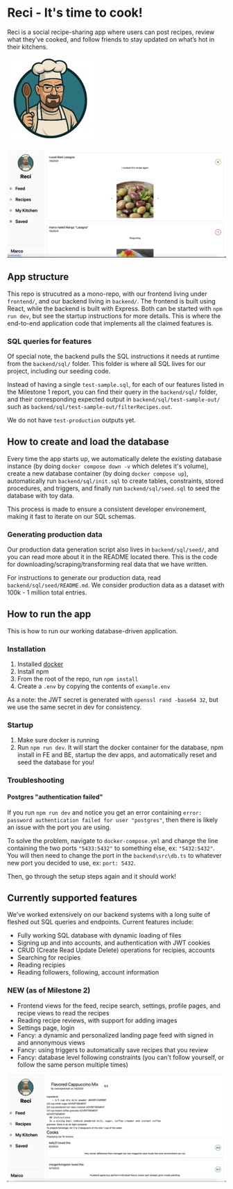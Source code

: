 # Reci - It's time to cook!

Reci is a social recipe-sharing app where users can post recipes, review what they’ve cooked, and follow friends to stay updated on what’s hot in their kitchens.

<img src="reci.png" alt="Reci Logo" width="200">

![Landing page screenshot](screenshot.png)

## App structure

This repo is strucutred as a mono-repo, with our frontend living under `frontend/`, and our backend living in `backend/`. The frontend is built using React, while the backend is built with Express. Both can be started with `npm run dev`, but see the startup instructions for more details. This is where the end-to-end application code that implements all the claimed features is.

### SQL queries for features

Of special note, the backend pulls the SQL instructions it needs at runtime from the `backend/sql/` folder. This folder is where all SQL lives for our project, including our seeding code.

Instead of having a single `test-sample.sql`, for each of our features listed in the Milestone 1 report, you can find their query in the `backend/sql/` folder, and their corresponding expected output in `backend/sql/test-sample-out/` such as `backend/sql/test-sample-out/filterRecipes.out`.

We do not have `test-production` outputs yet.

## How to create and load the database

Every time the app starts up, we automatically delete the existing database instance (by doing `docker compose down -v` which deletes it's volume), create a new database container (by doing `docker compose up`), automatically run `backend/sql/init.sql` to create tables, constraints, stored procedures, and triggers, and finally run `backend/sql/seed.sql` to seed the database with toy data.

This process is made to ensure a consistent developer environement, making it fast to iterate on our SQL schemas.

### Generating production data

Our production data generation script also lives in `backend/sql/seed/`, and you can read more about it in the README located there. This is the code for downloading/scraping/transforming real data that we have written.

For instructions to generate our production data, read `backend/sql/seed/README.md`. We consider production data as a dataset with 100k - 1 million total entries.

## How to run the app

This is how to run our working database-driven application.

### Installation

1. Installed [docker](https://www.docker.com/get-started/)
2. Install npm
3. From the root of the repo, run `npm install`
4. Create a `.env` by copying the contents of `example.env`

As a note: the JWT secret is generated with `openssl rand -base64 32`, but we use the same secret in dev for consistency.

### Startup

1. Make sure docker is running
2. Run `npm run dev`. It will start the docker container for the database, npm install in FE and BE, startup the dev apps, and automatically reset and seed the database for you!

### Troubleshooting

#### Postgres "authentication failed"

If you run `npm run dev` and notice you get an error containing `error: password authentication failed for user "postgres"`, then there is likely an issue with the port you are using.

To solve the problem, navigate to `docker-compose.yml` and change the line containing the two ports `"5433:5432"` to something else, ex: `"5432:5432"`. You will then need to change the port in the `backend\src\db.ts` to whatever new port you decided to use, ex: `port: 5432`.

Then, go through the setup steps again and it should work!

## Currently supported features

We've worked extensively on our backend systems with a long suite of fleshed out SQL queries and endpoints. Current features include:

- Fully working SQL database with dynamic loading of files
- Signing up and into accounts, and authentication with JWT cookies
- CRUD (Create Read Update Delete) operations for recipies, accounts
- Searching for recipies
- Reading recipies
- Reading followers, following, account information

### NEW (as of Milestone 2)

- Frontend views for the feed, recipe search, settings, profile pages, and recipe views to read the recipes
- Reading recipe reviews, with support for adding images
- Settings page, login 
- Fancy: a dynamic and personalized landing page feed with signed in and annonymous views
- Fancy: using triggers to automatically save recipes that you review
- Fancy: database level following constraints (you can't follow yourself, or follow the same person multiple times)


![Recipe page](recipe_page.png)
